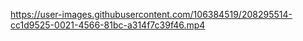 

https://user-images.githubusercontent.com/106384519/208295514-cc1d9525-0021-4566-81bc-a314f7c39f46.mp4

